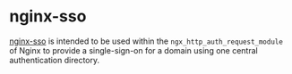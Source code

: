 nginx-sso
=========

[nginx-sso][1] is intended to be used within the `ngx_http_auth_request_module` of
Nginx to provide a single-sign-on for a domain using one central authentication
directory.

[1]: https://github.com/Luzifer/nginx-sso/wiki
